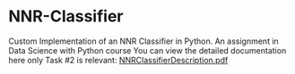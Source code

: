 # NNR-Classifier
Custom Implementation of an NNR Classifier in Python. An assignment in Data Science with Python course
You can view the detailed documentation here only Task #2 is relevant:
[NNRClassifierDescription.pdf](NNRClassifierDescription.pdf)
